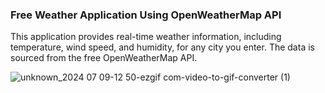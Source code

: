 ### Free Weather Application Using OpenWeatherMap API

This application provides real-time weather information, including temperature, wind speed, and humidity, for any city you enter. The data is sourced from the free OpenWeatherMap API.



![unknown_2024 07 09-12 50-ezgif com-video-to-gif-converter (1)](https://github.com/YalcinBoraDincer/Weather-App/assets/40895613/bfb5a286-7ede-409a-b265-d950d5d10c61)


